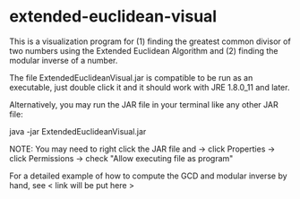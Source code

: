 # extended-euclidean-visual

  This is a visualization program for 
  (1) finding the greatest common divisor of two numbers using the Extended Euclidean Algorithm and
  (2) finding the modular inverse of a number.

  The file ExtendedEuclideanVisual.jar is compatible to be run as an executable, just double click it and it should work with JRE 1.8.0_11 and later.

  Alternatively, you may run the JAR file in your terminal like any other JAR file:
  
  java -jar ExtendedEuclideanVisual.jar

  NOTE: You may need to right click the JAR file and
  -> click Properties 
  -> click Permissions 
  -> check "Allow executing file as program"

  For a detailed example of how to compute the GCD and modular inverse by hand, see < link will be put here >
